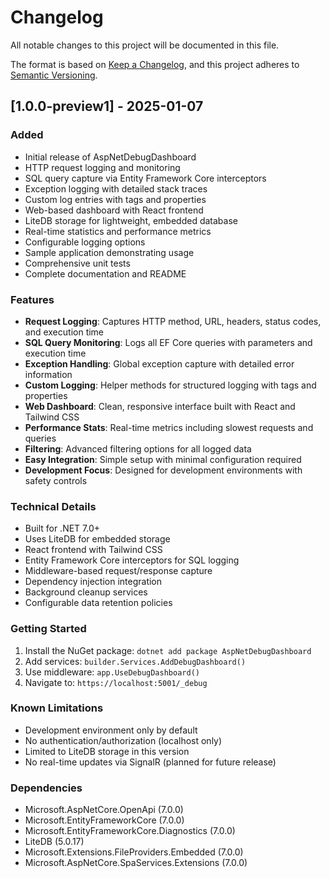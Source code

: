 # Changelog

All notable changes to this project will be documented in this file.

The format is based on [Keep a Changelog](https://keepachangelog.com/en/1.0.0/),
and this project adheres to [Semantic Versioning](https://semver.org/spec/v2.0.0.html).

## [1.0.0-preview1] - 2025-01-07

### Added
- Initial release of AspNetDebugDashboard
- HTTP request logging and monitoring
- SQL query capture via Entity Framework Core interceptors
- Exception logging with detailed stack traces
- Custom log entries with tags and properties
- Web-based dashboard with React frontend
- LiteDB storage for lightweight, embedded database
- Real-time statistics and performance metrics
- Configurable logging options
- Sample application demonstrating usage
- Comprehensive unit tests
- Complete documentation and README

### Features
- **Request Logging**: Captures HTTP method, URL, headers, status codes, and execution time
- **SQL Query Monitoring**: Logs all EF Core queries with parameters and execution time
- **Exception Handling**: Global exception capture with detailed error information
- **Custom Logging**: Helper methods for structured logging with tags and properties
- **Web Dashboard**: Clean, responsive interface built with React and Tailwind CSS
- **Performance Stats**: Real-time metrics including slowest requests and queries
- **Filtering**: Advanced filtering options for all logged data
- **Easy Integration**: Simple setup with minimal configuration required
- **Development Focus**: Designed for development environments with safety controls

### Technical Details
- Built for .NET 7.0+
- Uses LiteDB for embedded storage
- React frontend with Tailwind CSS
- Entity Framework Core interceptors for SQL logging
- Middleware-based request/response capture
- Dependency injection integration
- Background cleanup services
- Configurable data retention policies

### Getting Started
1. Install the NuGet package: `dotnet add package AspNetDebugDashboard`
2. Add services: `builder.Services.AddDebugDashboard()`
3. Use middleware: `app.UseDebugDashboard()`
4. Navigate to: `https://localhost:5001/_debug`

### Known Limitations
- Development environment only by default
- No authentication/authorization (localhost only)
- Limited to LiteDB storage in this version
- No real-time updates via SignalR (planned for future release)

### Dependencies
- Microsoft.AspNetCore.OpenApi (7.0.0)
- Microsoft.EntityFrameworkCore (7.0.0)
- Microsoft.EntityFrameworkCore.Diagnostics (7.0.0)
- LiteDB (5.0.17)
- Microsoft.Extensions.FileProviders.Embedded (7.0.0)
- Microsoft.AspNetCore.SpaServices.Extensions (7.0.0)
